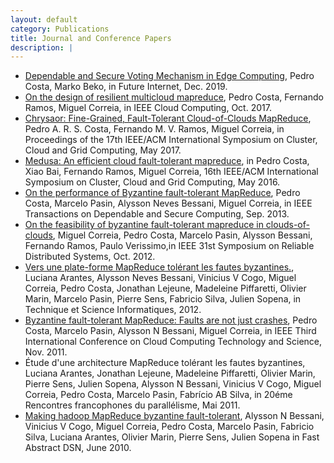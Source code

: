 ```yaml
---
layout: default
category: Publications
title: Journal and Conference Papers
description: |
---
```


- [Dependable and Secure Voting Mechanism in Edge Computing](https://www.mdpi.com/1999-5903/11/12/262/pdf), Pedro Costa, Marko Beko, in Future Internet, Dec. 2019.
- [On the design of resilient multicloud mapreduce](https://core.ac.uk/download/pdf/144705537.pdf), Pedro Costa, Fernando Ramos, Miguel Correia, in IEEE Cloud Computing, Oct. 2017.
- [Chrysaor: Fine-Grained, Fault-Tolerant Cloud-of-Clouds MapReduce](https://www.academia.edu/download/52926038/chrysaor-fine-grained-final-ccgrid2017.pdf), Pedro A. R. S. Costa, Fernando M. V. Ramos, Miguel Correia, in Proceedings of the 17th IEEE/ACM International Symposium on Cluster, Cloud and Grid Computing, May 2017.
- [Medusa: An efficient cloud fault-tolerant mapreduce](https://arxiv.org/pdf/1511.07185), in Pedro Costa, Xiao Bai, Fernando Ramos, Miguel Correia, 16th IEEE/ACM International Symposium on Cluster, Cloud and Grid Computing, May 2016.
- [On the performance of Byzantine fault-tolerant MapReduce](http://citeseerx.ist.psu.edu/viewdoc/download?doi=10.1.1.436.6297&rep=rep1&type=pdf), Pedro Costa,  Marcelo Pasin, Alysson Neves Bessani, Miguel Correia, in IEEE Transactions  on Dependable and Secure Computing, Sep. 2013.
- [On the feasibility of byzantine fault-tolerant mapreduce in clouds-of-clouds](https://www.researchgate.net/profile/Marcelo_Pasin/publication/236158662_On_the_Feasibility_of_Byzantine_Fault-Tolerant_MapReduce_in_Clouds-of-Clouds/links/0f317532832c2601d5000000.pdf), Miguel Correia, Pedro Costa, Marcelo Pasin, Alysson Bessani, Fernando Ramos, Paulo Verissimo,in IEEE 31st Symposium on Reliable Distributed Systems, Oct. 2012.
- [Vers une plate-forme MapReduce tolérant les fautes byzantines.](https://www.researchgate.net/profile/Olivier_Marin/publication/236158666_Vers_une_plate-forme_MapReduce_tolerant_les_fautes_byzantines/links/5da53d6e45851553ff920b9a/Vers-une-plate-forme-MapReduce-tolerant-les-fautes-byzantines.pdf), Luciana Arantes, Alysson Neves Bessani, Vinicius V Cogo, Miguel Correia, Pedro Costa, Jonathan Lejeune, Madeleine Piffaretti, Olivier Marin, Marcelo Pasin, Pierre Sens, Fabricio Silva, Julien Sopena, in Technique et Science Informatiques, 2012.
- [Byzantine fault-tolerant MapReduce: Faults are not just crashes](https://www.di.fc.ul.pt/~bessani/publications/cloudcom11-bftmr.pdf), Pedro Costa, Marcelo Pasin, Alysson N Bessani, Miguel Correia, in  IEEE Third International Conference on Cloud Computing Technology and Science, Nov. 2011.
- Étude d'une architecture MapReduce tolérant les fautes byzantines, Luciana Arantes, Jonathan Lejeune, Madeleine Piffaretti, Olivier Marin, Pierre Sens, Julien Sopena, Alysson N Bessani, Vinicius V Cogo, Miguel Correia, Pedro Costa, Marcelo Pasin, Fabrício AB Silva, in 20éme Rencontres francophones du parallélisme, Mai 2011.
- [Making hadoop MapReduce byzantine fault-tolerant](https://www.researchgate.net/profile/Olivier_Marin/publication/221717958_Making_Hadoop_MapReduce_Byzantine_Fault-Tolerant/links/09e4150c601a7e8382000000.pdf), Alysson N Bessani, Vinicius V Cogo, Miguel Correia, Pedro Costa, Marcelo Pasin, Fabricio Silva, Luciana Arantes, Olivier Marin, Pierre Sens, Julien Sopena in Fast Abstract DSN, June 2010.

